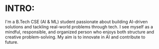 # INTRO:
I'm a B.Tech CSE (AI &amp; ML) student passionate about building AI-driven solutions and tackling real-world problems through tech. I see myself as a mindful, responsible, and organized person who enjoys both structure and creative problem-solving.  My aim is to innovate in AI and contribute to future.
